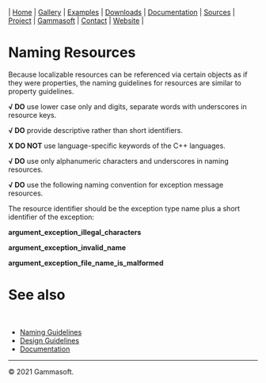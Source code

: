 | [Home](home.md) | [Gallery](gallery.md) | [Examples](examples.md) | [Downloads](downloads.md) | [Documentation](documentation.md) | [Sources](https://github.com/gammasoft71/xtd) | [Project](https://sourceforge.net/projects/xtdpro/) | [Gammasoft](gammasoft.md)  | [Contact](contact.md) | [Website](https://gammasoft71.wixsite.com/xtdpro) |

# Naming Resources

Because localizable resources can be referenced via certain objects as if they were properties, the naming guidelines for resources are similar to property guidelines.

**√ DO** use lower case only and digits, separate words with underscores in resource keys.

**√ DO** provide descriptive rather than short identifiers.

**X DO NOT** use language-specific keywords of the C++ languages.

**√ DO** use only alphanumeric characters and underscores in naming resources.

**√ DO** use the following naming convention for exception message resources.

The resource identifier should be the exception type name plus a short identifier of the exception:

**argument_exception_illegal_characters**

**argument_exception_invalid_name**

**argument_exception_file_name_is_malformed**

# See also
​
* [Naming Guidelines](naming_guidelines.md)
* [Design Guidelines](design_guidelines.md)
* [Documentation](documentation.md)

______________________________________________________________________________________________

© 2021 Gammasoft.
